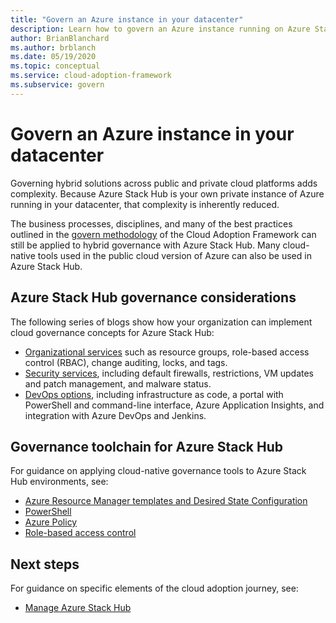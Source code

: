 ```yaml
---
title: "Govern an Azure instance in your datacenter"
description: Learn how to govern an Azure instance running on Azure Stack Hub in your datacenter.
author: BrianBlanchard
ms.author: brblanch
ms.date: 05/19/2020
ms.topic: conceptual
ms.service: cloud-adoption-framework
ms.subservice: govern
---
```


# Govern an Azure instance in your datacenter

Governing hybrid solutions across public and private cloud platforms adds complexity. Because Azure Stack Hub is your own private instance of Azure running in your datacenter, that complexity is inherently reduced.

The business processes, disciplines, and many of the best practices outlined in the [govern methodology](../../govern/index.md) of the Cloud Adoption Framework can still be applied to hybrid governance with Azure Stack Hub. Many cloud-native tools used in the public cloud version of Azure can also be used in Azure Stack Hub.

## Azure Stack Hub governance considerations

The following series of blogs show how your organization can implement cloud governance concepts for Azure Stack Hub:

- [Organizational services](https://azure.microsoft.com/blog/azure-stack-iaas-part-seven/) such as resource groups, role-based access control (RBAC), change auditing, locks, and tags.
- [Security services](https://azure.microsoft.com/blog/azure-stack-iaas-part-four/), including default firewalls, restrictions, VM updates and patch management, and malware status.
- [DevOps options](https://azure.microsoft.com/blog/azure-stack-iaas-part-seven-2/), including infrastructure as code, a portal with PowerShell and command-line interface, Azure Application Insights, and integration with Azure DevOps and Jenkins.

## Governance toolchain for Azure Stack Hub

For guidance on applying cloud-native governance tools to Azure Stack Hub environments, see:

- [Azure Resource Manager templates and Desired State Configuration](https://docs.microsoft.com/azure-stack/user/azure-stack-arm-templates?view=azs-2002)
- [PowerShell](https://docs.microsoft.com/azure-stack/user/azure-stack-powershell-overview?view=azs-2002)
- [Azure Policy](https://docs.microsoft.com/azure-stack/user/azure-stack-policy-module?view=azs-2002)
- [Role-based access control](https://docs.microsoft.com/azure-stack/user/azure-stack-manage-permissions?view=azs-2002)

## Next steps

For guidance on specific elements of the cloud adoption journey, see:

- [Manage Azure Stack Hub](./manage.md)
